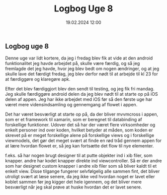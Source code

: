 ﻿---
title: Logbog Uge 8
date: 19.02.2024 12:00
categories: [Praktik]
tags: [praktik]
---
## Logbog uge 8

Denne uge var lidt kortere, da jeg i fredag blev fik at vide at den android funktionalitet jeg havde arbejdet på,
skulle være færdig, og så jeg fremlagde det jeg havde, hvor jeg blev bedt om nogen ændringer, og at jeg skulle lave det færdigt fredag,
jeg blev derfor nødt til at arbejde til kl 23 for at færdiggøre og klaregøre apk. 

Efter det blev færdiggjort blev den sendt til testing, og jeg fik fri mandag.
Jeg skulle færdiggøre android delen da jeg blev nødt til at starte op på iOS delen af appen.
Jeg har ikke arbejdet med iOS før så den første uge har været mere vidensindsamling og gennemgang af flowet i appen.

Det har været besværligt at starte op på, da der bliver mvvmcross i appen, som er et framework til xamarin,
som er beregnet til databinding af forskellige funktioner.
Udover det så har der været flere virksomheder og enkelt personer ind over koden, hvilket betyder at måden,
som koden er skrevet på er meget forskellige alene på forskellige views og i forskellige viewmodels, 
det gør det meget svært at finde en rød tråd gennem appen for at lære hvordan flowet er, så jeg kan fortsætte det flow til nye elementer.

f.eks. så har nogen brugt designer til at putte objekter ind i xib filer, som knapper. andre har kodet knapper direkte ind viewcontroller.
Så er der andre som har designet custom knapper i andre xib filer som så bliver kaldt til et enkelt view. 
Disse tilgange fungerer selvfølgelig alle sammen fint, det bliver utroligt svært at læse senere, 
da jeg ikke ved hvordan noget er lavet eller koblet sammen før jeg kigger det hele igennem, 
og det bliver mere besværligt når jeg skal prøve at huske hvordan det er lavet senere.
